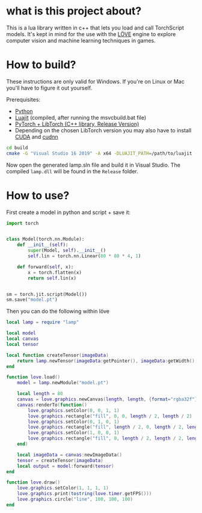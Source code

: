 # what is this project about?

This is a lua library written in c++ that lets you load and call TorchScript models. 
It's kept in mind for the use with the [LÖVE](https://love2d.org/) engine to explore computer vision and machine learning techniques in games.

# How to build?

These instructions are only valid for Windows. If you're on Linux or Mac you'll have to figure it out yourself.

Prerequisites:
- [Python](https://www.python.org/)
- [Luajit](https://github.com/LuaJIT/LuaJIT) (compiled, after running the msvcbuild.bat file)
- [PyTorch + LibTorch (C++ library, Release Version)](https://pytorch.org/get-started/locally/)
- Depending on the chosen LibTorch version you may also have to install [CUDA](https://developer.nvidia.com/cuda-zone) and [cudnn](https://developer.nvidia.com/cudnn)

```bash
cd build
cmake -G "Visual Studio 16 2019" -A x64 -DLUAJIT_PATH=/path/to/luajit -DCMAKE_PREFIX_PATH=/path/to/libtorch ..
```

Now open the generated lamp.sln file and build it in Visual Studio.
The compiled `lamp.dll` will be found in the `Release` folder.

# How to use?

First create a model in python and script + save it:

```python
import torch


class Model(torch.nn.Module):
    def __init__(self):
        super(Model, self).__init__()
        self.lin = torch.nn.Linear(80 * 80 * 4, 1)

    def forward(self, x):
        x = torch.flatten(x)
        return self.lin(x)


sm = torch.jit.script(Model())
sm.save("model.pt")
```

Then you can do the following within löve
```lua
local lamp = require "lamp"

local model
local canvas
local tensor

local function createTensor(imageData)
    return lamp.newTensor(imageData:getPointer(), imageData:getWidth(), imageData:getHeight(), imageData:getFormat())
end

function love.load()
    model = lamp.newModule("model.pt")

    local length = 80
    canvas = love.graphics.newCanvas(length, length, {format="rgba32f"})
    canvas:renderTo(function()
        love.graphics.setColor(0, 0, 1, 1)
        love.graphics.rectangle("fill", 0, 0, length / 2, length / 2)
        love.graphics.setColor(0, 1, 0, 1)
        love.graphics.rectangle("fill", length / 2, 0, length / 2, length / 2)
        love.graphics.setColor(1, 0, 0, 1)
        love.graphics.rectangle("fill", 0, length / 2, length / 2, length / 2)
    end)

    local imageData = canvas:newImageData()
    tensor = createTensor(imageData)
    local output = model:forward(tensor)
end

function love.draw()
    love.graphics.setColor(1, 1, 1, 1)
    love.graphics.print(tostring(love.timer.getFPS()))
    love.graphics.circle("line", 100, 100, 100)
end
```
